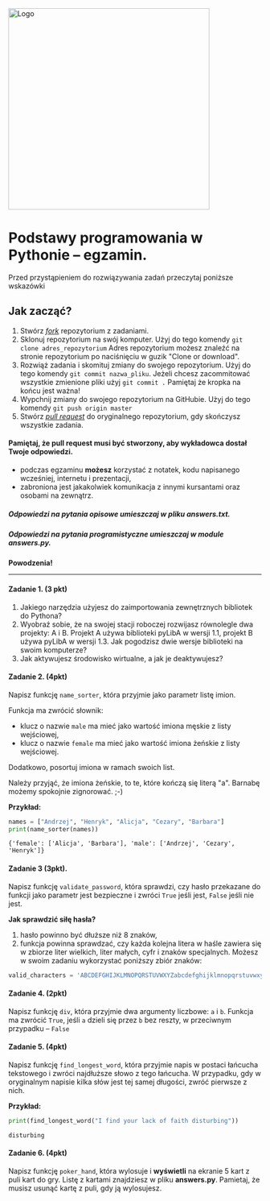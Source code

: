 <img alt="Logo" src="http://coderslab.pl/svg/logo-coderslab.svg" width="400">

# Podstawy programowania w Pythonie &ndash; egzamin.

Przed przystąpieniem do rozwiązywania zadań przeczytaj poniższe wskazówki

## Jak zacząć?

1. Stwórz [*fork*](https://guides.github.com/activities/forking/) repozytorium z zadaniami.
2. Sklonuj repozytorium na swój komputer. Użyj do tego komendy `git clone adres_repozytorium`
Adres repozytorium możesz znaleźć na stronie repozytorium po naciśnięciu w guzik "Clone or download".
3. Rozwiąż zadania i skomituj zmiany do swojego repozytorium. Użyj do tego komendy `git commit nazwa_pliku`.
Jeżeli chcesz zacommitować wszystkie zmienione pliki użyj `git commit .` 
Pamiętaj że kropka na końcu jest ważna!
4. Wypchnij zmiany do swojego repozytorium na GitHubie.  Użyj do tego komendy `git push origin master`
5. Stwórz [*pull request*](https://help.github.com/articles/creating-a-pull-request) do oryginalnego repozytorium, gdy skończysz wszystkie zadania.

#### Pamiętaj, że pull request musi być stworzony, aby wykładowca dostał Twoje odpowiedzi.

* podczas egzaminu **możesz** korzystać z notatek, kodu napisanego wcześniej, internetu i prezentacji,
* zabroniona jest jakakolwiek komunikacja z innymi kursantami oraz osobami na zewnątrz.

##### Odpowiedzi na pytania opisowe umieszczaj w pliku *answers.txt*.
##### Odpowiedzi na pytania programistyczne umieszczaj w module *answers.py*.

**Powodzenia!**

----------------------------------------------------------------------------------------

#### Zadanie 1. (3 pkt)

1. Jakiego narzędzia użyjesz do zaimportowania zewnętrznych bibliotek do Pythona?
2. Wyobraź sobie, że na swojej stacji roboczej rozwijasz równolegle dwa projekty: A i B. Projekt A używa biblioteki pyLibA w wersji 1.1, projekt B używa pyLibA w wersji 1.3. Jak pogodzisz dwie wersje biblioteki na swoim komputerze?
3. Jak aktywujesz środowisko wirtualne, a jak je deaktywujesz?



#### Zadanie 2. (4pkt)

Napisz funkcję `name_sorter`, która przyjmie jako parametr listę imion. 

Funkcja ma zwrócić słownik:
* klucz o nazwie `male` ma mieć jako wartość imiona męskie z listy wejściowej,
* klucz o nazwie `female` ma mieć jako wartość imiona żeńskie z listy wejściowej.

Dodatkowo, posortuj imiona w ramach swoich list.

Należy przyjąć, że imiona żeńskie, to te, które kończą się literą "a". Barnabę możemy spokojnie zignorować. ;-)

**Przykład:**
```python
names = ["Andrzej", "Henryk", "Alicja", "Cezary", "Barbara"]
print(name_sorter(names))
```

```
{'female': ['Alicja', 'Barbara'], 'male': ['Andrzej', 'Cezary', 'Henryk']}
```

#### Zadanie 3 (3pkt).

Napisz funkcję `validate_password`, która sprawdzi, czy hasło przekazane do funkcji jako parametr jest bezpieczne i zwróci `True` jeśli jest, `False` jeśli nie jest.

**Jak sprawdzić siłę hasła?**

1. hasło powinno być dłuższe niż 8 znaków,
2. funkcja powinna sprawdzać, czy każda kolejna litera w haśle zawiera się w zbiorze liter wielkich, liter małych, cyfr i znaków specjalnych. Możesz w swoim zadaniu wykorzystać poniższy zbiór znaków:

```python
valid_characters = 'ABCDEFGHIJKLMNOPQRSTUVWXYZabcdefghijklmnopqrstuvwxyz1234567890!@#$%^&*()-_=+[{]}\|;:?/>.<,'
```

#### Zadanie 4. (2pkt)

Napisz funkcję `div`, która przyjmie dwa argumenty liczbowe: `a` i `b`. Funkcja ma zwrócić `True`, jeśli `a` dzieli się przez `b` bez reszty, w przeciwnym przypadku &ndash; `False`

#### Zadanie 5. (4pkt)

Napisz funkcję `find_longest_word`, która przyjmie napis w postaci łańcucha tekstowego i zwróci najdłuższe słowo z tego łańcucha. W przypadku, gdy w oryginalnym napisie kilka słów jest tej samej długości, zwróć pierwsze z nich.

**Przykład:**
```python
print(find_longest_word("I find your lack of faith disturbing"))
```
```
disturbing
```

#### Zadanie 6. (4pkt)
Napisz funkcję `poker_hand`, która wylosuje i **wyświetli** na ekranie 5 kart z puli kart do gry. Listę z kartami znajdziesz w pliku **answers.py**. Pamietaj, że musisz usunąć kartę z puli, gdy ją wylosujesz.
